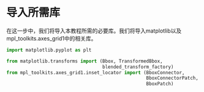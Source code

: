 # 导入所需库

在这一步中，我们将导入本教程所需的必要库。我们将导入matplotlib以及mpl_toolkits.axes_grid1中的相关库。

```python
import matplotlib.pyplot as plt

from matplotlib.transforms import (Bbox, TransformedBbox,
                                   blended_transform_factory)
from mpl_toolkits.axes_grid1.inset_locator import (BboxConnector,
                                                   BboxConnectorPatch,
                                                   BboxPatch)
```
